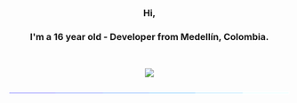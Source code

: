 <br />

<div align="center">

### Hi,
### I'm a 16 year old - Developer from Medellín, Colombia.

<!-- - ![](https://komarev.com/ghpvc/?username=karthikmohan&color=brightgreen&style=flat) -->
  
<br />
<p align="center">
  <img height="150px" src="https://github-readme-stats.vercel.app/api/top-langs/?username=igormartins4&layout=compact&theme=vision-friendly-dark"/>
</p>

<div align="center">

<div align="center">
<img src="https://github.com/karthikmohan/karthikmohan/blob/master/Images/bottom_bar.gif" >
</div>
